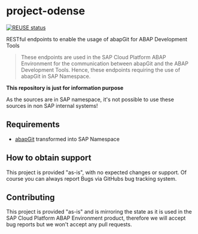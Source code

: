 # project-odense

[![REUSE status](https://api.reuse.software/badge/github.com/SAP/project-odense)](https://api.reuse.software/info/github.com/SAP/project-odense)

RESTful endpoints to enable the usage of abapGit for ABAP Development Tools

> These endpoints are used in the SAP Cloud Platform ABAP Environment for the communication between abapGit and the ABAP Development Tools. Hence, these endpoints requiring the use of abapGit in SAP Namespace.

**This repository is just for information purpose**

As the sources are in SAP namespace, it's not possible to use these sources in non SAP internal systems!

## Requirements
* [abapGit](https://github.com/larshp/abapGit) transformed into SAP Namespace

## How to obtain support
This project is provided "as-is", with no expected changes or support. Of course you can always report Bugs via GitHubs bug tracking system.

## Contributing
This project is provided "as-is" and is mirroring the state as it is used in the SAP Cloud Platform ABAP Environment product, therefore we will accept bug reports but we won't accept any pull requests.
